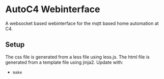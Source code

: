 AutoC4 Webinterface
===================

A websocket based webinterface for the mqtt based home automation at C4.

Setup
-----

The css file is generated from a less file using less.js. The html file is generated from a template file using jinja2. Update with:

* `make`
